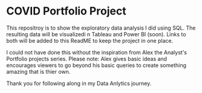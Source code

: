 # COVID Portfolio Project
This repositroy is to show the exploratory data analysis I did using SQL.
The resulting data will be visualizedi n Tableau and Power BI (soon).
Links to both will be added to this ReadME to keep the project in one place.


I could not have done this without the inspiration from Alex the Analyst's Portfolio projects series. 
Please note: Alex gives basic ideas and encourages viewers to go beyond his basic queries to create something amazing that is thier own.

Thank you for following along in my Data Anlytics journey. 
